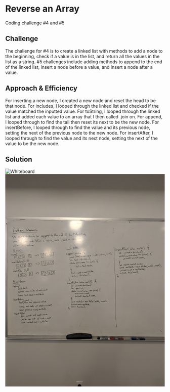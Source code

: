 # Reverse an Array
Coding challenge #4 and #5

## Challenge
The challenge for #4 is to create a linked list with methods to add a node to the beginning, check if a value is in the list, and return all the values in the list as a string. #5 challenges include adding methods to append to the end of the linked list, insert a node before a value, and insert a node after a value.

## Approach & Efficiency 
For inserting a new node, I created a new node and reset the head to be that node. For includes, I looped through the linked list and checked if the value matched the inputted value. For toString, I looped through the linked list and added each value to an array that I then called .join on. For append, I looped through to find the tail then reset its next to be the new node. For insertBefore, I looped through to find the value and its previous node, setting the next of the previous node to the new node. For insertAfter, I looped through to find the value and its next node, setting the next of the value to be the new node.

## Solution
![Whiteboard](../../assets/coding-challenge-4.jpg)
![Whiteboard](../../assets/coding-challenge-5.jpg)